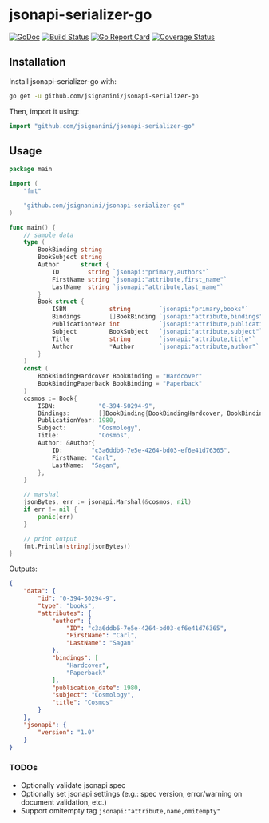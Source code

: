 # jsonapi-serializer-go

[![GoDoc](http://img.shields.io/badge/godoc-reference-blue.svg)](http://godoc.org/github.com/jsignanini/jsonapi-serializer-go)
[![Build Status](https://travis-ci.org/jsignanini/jsonapi-serializer-go.svg?branch=master)](https://travis-ci.org/jsignanini/jsonapi-serializer-go)
[![Go Report Card](https://goreportcard.com/badge/github.com/jsignanini/jsonapi-serializer-go)](https://goreportcard.com/report/github.com/jsignanini/jsonapi-serializer-go)
[![Coverage Status](https://coveralls.io/repos/github/jsignanini/jsonapi-serializer-go/badge.svg?branch=master)](https://coveralls.io/github/jsignanini/jsonapi-serializer-go?branch=master)

## Installation
Install jsonapi-serializer-go with:
```sh
go get -u github.com/jsignanini/jsonapi-serializer-go
```

Then, import it using:
```go
import "github.com/jsignanini/jsonapi-serializer-go"
```

## Usage

```go
package main

import (
	"fmt"

	"github.com/jsignanini/jsonapi-serializer-go"
)

func main() {
	// sample data
	type (
		BookBinding string
		BookSubject string
		Author      struct {
			ID        string `jsonapi:"primary,authors"`
			FirstName string `jsonapi:"attribute,first_name"`
			LastName  string `jsonapi:"attribute,last_name"`
		}
		Book struct {
			ISBN            string        `jsonapi:"primary,books"`
			Bindings        []BookBinding `jsonapi:"attribute,bindings"`
			PublicationYear int           `jsonapi:"attribute,publication_date"`
			Subject         BookSubject   `jsonapi:"attribute,subject"`
			Title           string        `jsonapi:"attribute,title"`
			Author          *Author       `jsonapi:"attribute,author"`
		}
	)
	const (
		BookBindingHardcover BookBinding = "Hardcover"
		BookBindingPaperback BookBinding = "Paperback"
	)
	cosmos := Book{
		ISBN:            "0-394-50294-9",
		Bindings:        []BookBinding{BookBindingHardcover, BookBindingPaperback},
		PublicationYear: 1980,
		Subject:         "Cosmology",
		Title:           "Cosmos",
		Author: &Author{
			ID:        "c3a6ddb6-7e5e-4264-bd03-ef6e41d76365",
			FirstName: "Carl",
			LastName:  "Sagan",
		},
	}

	// marshal
	jsonBytes, err := jsonapi.Marshal(&cosmos, nil)
	if err != nil {
		panic(err)
	}

	// print output
	fmt.Println(string(jsonBytes))
}
```

Outputs:
```json
{
	"data": {
		"id": "0-394-50294-9",
		"type": "books",
		"attributes": {
			"author": {
				"ID": "c3a6ddb6-7e5e-4264-bd03-ef6e41d76365",
				"FirstName": "Carl",
				"LastName": "Sagan"
			},
			"bindings": [
				"Hardcover",
				"Paperback"
			],
			"publication_date": 1980,
			"subject": "Cosmology",
			"title": "Cosmos"
		}
	},
	"jsonapi": {
		"version": "1.0"
	}
}
```

### TODOs

- Optionally validate jsonapi spec
- Optionally set jsonapi settings (e.g.: spec version, error/warning on document validation, etc.)
- Support omitempty tag `jsonapi:"attribute,name,omitempty"`

